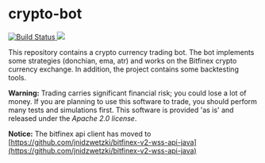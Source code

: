 # crypto-bot

<a href="https://travis-ci.org/jnidzwetzki/crypto-bot">
  <img alt="Build Status" src="https://travis-ci.org/jnidzwetzki/crypto-bot.svg?branch=master">
</a><a href="http://makeapullrequest.com">
 <img src="https://img.shields.io/badge/PRs-welcome-brightgreen.svg" />
</a>

This repository contains a crypto currency trading bot. The bot implements some strategies (donchian, ema, atr) and works on the Bitfinex crypto currency exchange. In addition, the project contains some backtesting tools.

**Warning:** Trading carries significant financial risk; you could lose a lot of money. If you are planning to use this software to trade, you should perform many tests and simulations first. This software is provided 'as is' and released under the _Apache 2.0 license_. 

**Notice:** The bitfinex api client has moved to [https://github.com/jnidzwetzki/bitfinex-v2-wss-api-java](https://github.com/jnidzwetzki/bitfinex-v2-wss-api-java)